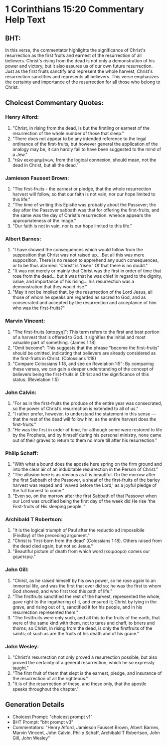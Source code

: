# 1 Corinthians 15:20 Commentary Help Text

## BHT:
In this verse, the commentator highlights the significance of Christ's resurrection as the first fruits and earnest of the resurrection of all believers. Christ's rising from the dead is not only a demonstration of his power and victory, but it also assures us of our own future resurrection. Just as the first fruits sanctify and represent the whole harvest, Christ's resurrection sanctifies and represents all believers. This verse emphasizes the certainty and importance of the resurrection for all those who belong to Christ.

## Choicest Commentary Quotes:
### Henry Alford:
1. "Christ, in rising from the dead, is but the firstling or earnest of the resurrection of the whole number of those that sleep."
2. "There does not appear to be any intended reference to the legal ordinance of the first-fruits, but however general the application of the analogy may be, it can hardly fail to have been suggested to the mind of a Jew."
3. "τῶν κεκοιμημένων, from the logical connexion, should mean, not the dead in Christ, but all the dead."

### Jamieson Fausset Brown:
1. "The first-fruits - the earnest or pledge, that the whole resurrection harvest will follow, so that our faith is not vain, nor our hope limited to this life."
2. "The time of writing this Epistle was probably about the Passover; the day after the Passover sabbath was that for offering the first-fruits, and the same was the day of Christ's resurrection: whence appears the appropriateness of the image."
3. "Our faith is not in vain, nor is our hope limited to this life."

### Albert Barnes:
1. "I have showed the consequences which would follow from the supposition that Christ was not raised up... But all this was mere supposition. There is no reason to apprehend any such consequences, or to be thus alarmed. 'Christ' is 'risen.' Of that there is no doubt."
2. "It was not merely or mainly that Christ was the first in order of time that rose from the dead... but it was that he was chief in regard to the dignity, value, and importance of his rising... his resurrection was a demonstration that they would rise."
3. "May it not be implied that, by the resurrection of the Lord Jesus, all those of whom he speaks are regarded as sacred to God, and as consecrated and accepted by the resurrection and acceptance of him who was the first-fruits?"

### Marvin Vincent:
1. "The first-fruits [απαρχη]": This term refers to the first and best portion of a harvest that is offered to God. It signifies the initial and most valuable part of something. (James 1:18)
2. "Omit become": This suggests that the phrase "become the first-fruits" should be omitted, indicating that believers are already considered as the first-fruits in Christ. (Colossians 1:18)
3. "Compare Colossians 1:18, and see on Revelation 1:5": By comparing these verses, we can gain a deeper understanding of the concept of believers being the first-fruits in Christ and the significance of this status. (Revelation 1:5)

### John Calvin:
1. "For as in the first-fruits the produce of the entire year was consecrated, so the power of Christ’s resurrection is extended to all of us." 
2. "I rather prefer, however, to understand the statement in this sense — that the rest of the dead will follow him, as the entire harvest does the first-fruits."
3. "He was the first in order of time, for although some were restored to life by the Prophets, and by himself during his personal ministry, none came out of their graves to return to them no more till after his resurrection."

### Philip Schaff:
1. "With what a bound does the apostle here spring on the firm ground and into the clear air of an indubitable resurrection in the Person of Christ."
2. "The allusion here is as obvious as it is beautiful. On the morrow after the first Sabbath of the Passover, a sheaf of the first-fruits of the barley harvest was reaped and 'waved before the Lord,' as a joyful pledge of the full harvest to come."
3. "Even so, on the morrow after the first Sabbath of that Passover when our Lord was crucified being the first day of the week did He rise 'the First-fruits of His sleeping people.'"

### Archibald T Robertson:
1. "It is the logical triumph of Paul after the reductio ad impossibile (Findlay) of the preceding argument." 
2. "Christ is 'first-born from the dead' (Colossians 1:18). Others raised from the dead died again, but not so Jesus." 
3. "Beautiful picture of death from which word (κοιμαομα) comes our χεμετερψ."

### John Gill:
1. "Christ, as he raised himself by his own power, so he rose again to an immortal life, and was the first that ever did so; he was the first to whom God showed, and who first trod this path of life."
2. "The firstfruits sanctified the rest of the harvest, represented the whole, gave right to the ingathering of it, and ensured it; Christ by lying in the grave, and rising out of it, sanctified it for his people, and in his resurrection represented them."
3. "The firstfruits were only such, and all this to the fruits of the earth, that were of the same kind with them, not to tares and chaff, to briers and thorns; so Christ, in rising from the dead, is only the firstfruits of the saints; of such as are the fruits of his death and of his grace."

### John Wesley:
1. "Christ's resurrection not only proved a resurrection possible, but also proved the certainty of a general resurrection, which he so expressly taught."
2. "The first fruit of them that slept is the earnest, pledge, and insurance of the resurrection of all the righteous."
3. "It is of the resurrection of these, and these only, that the apostle speaks throughout the chapter."


## Generation Details
- Choicest Prompt: "choicest prompt v1"
- BHT Prompt: "bht prompt v3"
- Commentators: "Henry Alford, Jamieson Fausset Brown, Albert Barnes, Marvin Vincent, John Calvin, Philip Schaff, Archibald T Robertson, John Gill, John Wesley"
